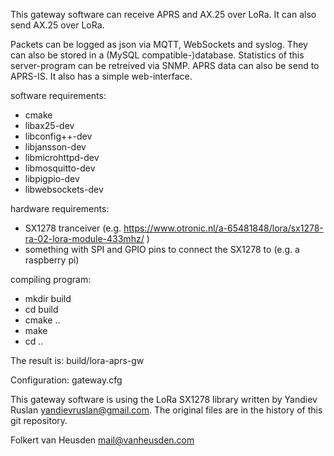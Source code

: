 This gateway software can receive APRS and AX.25 over LoRa.
It can also send AX.25 over LoRa.

Packets can be logged as json via MQTT, WebSockets and syslog. They can
also be stored in a (MySQL compatible-)database. Statistics of this
server-program can be retreived via SNMP. APRS data can also be send to
APRS-IS. It also has a simple web-interface.

software requirements:
* cmake
* libax25-dev
* libconfig++-dev
* libjansson-dev
* libmicrohttpd-dev
* libmosquitto-dev
* libpigpio-dev
* libwebsockets-dev

hardware requirements:
* SX1278 tranceiver (e.g. https://www.otronic.nl/a-65481848/lora/sx1278-ra-02-lora-module-433mhz/ )
* something with SPI and GPIO pins to connect the SX1278 to (e.g. a raspberry pi)


compiling program:
* mkdir build
* cd build
* cmake ..
* make
* cd ..

The result is: build/lora-aprs-gw


Configuration: gateway.cfg 


This gateway software is using the LoRa SX1278 library
written by Yandiev Ruslan <yandievruslan@gmail.com>.
The original files are in the history of this git repository.

Folkert van Heusden <mail@vanheusden.com>
